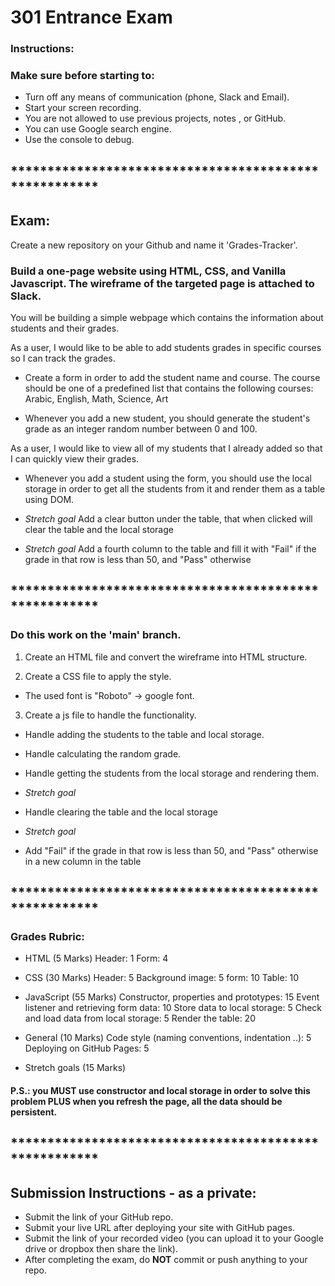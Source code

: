 # 301 Entrance Exam

### Instructions:
### Make sure before starting to:
- Turn off any means of communication (phone, Slack and Email).
- Start your screen recording.
- You are not allowed to use previous projects, notes , or GitHub.
- You can use Google search engine.
- Use the console to debug.

## ******************************************************

## Exam:
Create a new repository on your Github and name it 'Grades-Tracker'.

### Build a one-page website using HTML, CSS, and Vanilla Javascript. The wireframe of the targeted page is attached to Slack.
You will be building a simple webpage which contains the information about students and their grades.

As a user, I would like to be able to add students grades in specific courses so I can track the grades.
- Create a form in order to add the student name and course. 
The course should be one of a predefined list that contains the following courses: 
Arabic, English, Math, Science, Art

- Whenever you add a new student, you should generate the student's grade as an integer random number between 0 and 100.

As a user, I would like to view all of my students that I already added so that I can quickly view their grades.
- Whenever you add a student using the form, you should use the local storage in order to get all the students from it and render them as a table using DOM.

- *Stretch goal*
Add a clear button under the table, that when clicked will clear the table and the local storage

- *Stretch goal*
Add a fourth column to the table and fill it with "Fail" if the grade in that row is less than 50, and "Pass" otherwise 


## ******************************************************


### Do this work on the 'main' branch.

1. Create an HTML file and convert the wireframe into HTML structure.

2. Create a CSS file to apply the style.
- The used font is "Roboto" -> google font.

3. Create a js file to handle the functionality.
- Handle adding the students to the table and local storage.
- Handle calculating the random grade.
- Handle getting the students from the local storage and rendering them.

- *Stretch goal*
- Handle clearing the table and the local storage

- *Stretch goal*
- Add "Fail" if the grade in that row is less than 50, and "Pass" otherwise in a new column in the table

## ******************************************************


### Grades Rubric: 
- HTML (5 Marks)
  Header: 1
  Form: 4

- CSS (30 Marks)
  Header: 5
  Background image: 5
  form: 10
  Table: 10

- JavaScript (55 Marks)
  Constructor, properties and prototypes: 15
  Event listener and retrieving form data: 10
  Store data to local storage: 5
  Check and load data from local storage: 5
  Render the table: 20

- General (10 Marks)
  Code style (naming conventions, indentation ..): 5
  Deploying on GitHub Pages: 5

- Stretch goals (15 Marks)


#### P.S.: you MUST use constructor and local storage in order to solve this problem PLUS when you refresh the page, all the data should be persistent.

## ******************************************************

## Submission Instructions - as a private:
- Submit the link of your GitHub repo.
- Submit your live URL after deploying your site with GitHub pages.
- Submit the link of your recorded video (you can upload it to your Google drive or dropbox then share the link).
- After completing the exam, do **NOT** commit or push anything to your repo.